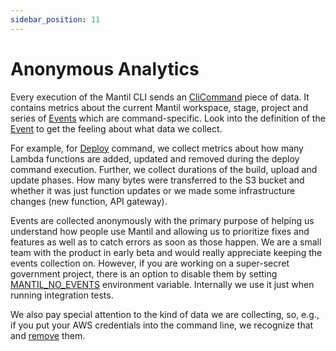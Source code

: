 ```yaml
---
sidebar_position: 11
---
```


# Anonymous Analytics

Every execution of the Mantil CLI sends an [CliCommand](https://github.com/mantil-io/mantil/blob/4ef981e9c89025f3ebcd3937b4872071caafb80e/domain/event.go#L22) piece of data. It contains metrics about the current Mantil workspace, stage, project and series of [Events](https://github.com/mantil-io/mantil/blob/4ef981e9c89025f3ebcd3937b4872071caafb80e/domain/event.go#L35) which are command-specific. Look into the definition of the [Event](https://github.com/mantil-io/mantil/blob/4ef981e9c89025f3ebcd3937b4872071caafb80e/domain/event.go#L109) to get the feeling about what data we collect.

For example, for [Deploy](https://github.com/mantil-io/mantil/blob/4ef981e9c89025f3ebcd3937b4872071caafb80e/domain/event.go#L128) command, we collect metrics about how many Lambda functions are added, updated and removed during the deploy command execution. Further, we collect durations of the build, upload and update phases. How many bytes were transferred to the S3 bucket and whether it was just function updates or we made some infrastructure changes (new function, API gateway).

Events are collected anonymously with the primary purpose of helping us understand how people use Mantil and allowing us to prioritize fixes and features as well as to catch errors as soon as those happen. We are a small team with the product in early beta and would really appreciate keeping the events collection on. However, if you are working on a super-secret government project, there is an option to disable them by setting [MANTIL_NO_EVENTS](https://github.com/mantil-io/mantil/blob/5d0ee4a609a63821eb319776c9981af6e0df4049/domain/workspace.go#L33) environment variable. Internally we use it just when running integration tests.

We also pay special attention to the kind of data we are collecting, so,  e.g., if you put your AWS credentials into the command line, we recognize that and [remove](https://github.com/mantil-io/mantil/blob/4ef981e9c89025f3ebcd3937b4872071caafb80e/domain/event.go#L213) them.
